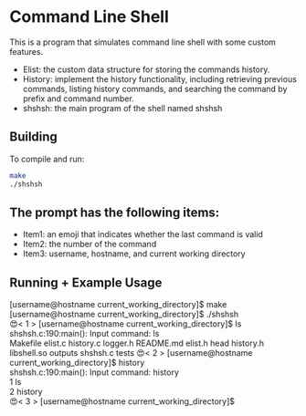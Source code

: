 # Command Line Shell

This is a program that simulates command line shell with some custom features.  
* Elist: the custom data structure for storing the commands history.  
* History: implement the history functionality, including retrieving previous commands, listing history commands, and searching the command by prefix and command number.  
* shshsh: the main program of the shell named shshsh  
  


## Building

To compile and run:

```bash
make
./shshsh
```

## The prompt has the following items:  

* Item1: an emoji that indicates whether the last command is valid  
* Item2: the number of the command  
* Item3: username, hostname, and current working directory  

## Running + Example Usage  

[username@hostname current_working_directory]$ make  
[username@hostname current_working_directory]$ ./shshsh  
😍< 1 > [username@hostname current_working_directory]$ ls  
shshsh.c:190:main(): Input command: ls  
Makefile   elist.c  history.c  logger.h  README.md  elist.h  head  history.h  libshell.so  outputs   shshsh.c  tests
😍< 2 > [username@hostname current_working_directory]$ history  
shshsh.c:190:main(): Input command: history  
1 ls  
2 history  
😍< 3 > [username@hostname current_working_directory]$  
